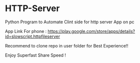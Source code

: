 # HTTP-Server
Python Program to Automate Clint side for http server App on pc

App Link For phone : https://play.google.com/store/apps/details?id=slowscript.httpfileserver

Recommend to clone repo in user folder for Best Experience!!

Enjoy Superfast Share Speed !
